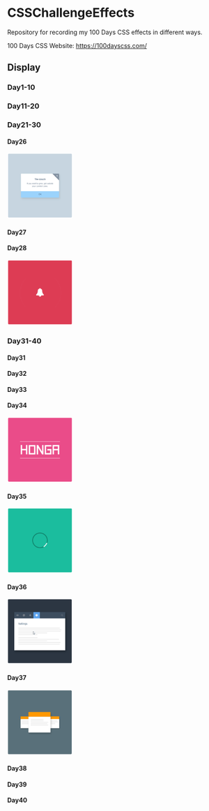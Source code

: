 # CSSChallengeEffects
Repository for recording my 100 Days CSS effects in different ways.

100 Days CSS Website: https://100dayscss.com/

## Display

### Day1-10

### Day11-20

### Day21-30

#### Day26

<img title="Day26" style="width: 150px" src="./_results/Day26-display.gif">

#### Day27

#### Day28

<img title="Day28" style="width: 150px" src="./_results/Day28-display.gif">

### Day31-40

#### Day31

#### Day32

#### Day33

#### Day34

<img title="Day34" style="width: 150px" src="./_results/Day34-display.gif">

#### Day35

<img title="Day35" style="width: 150px" src="./_results/Day35-display.gif">

#### Day36

<img title="Day36" style="width: 150px" src="./_results/Day36-display.gif">

#### Day37

<img title="Day37" style="width: 150px" src="./_results/Day37-display.gif">

#### Day38

#### Day39

#### Day40
